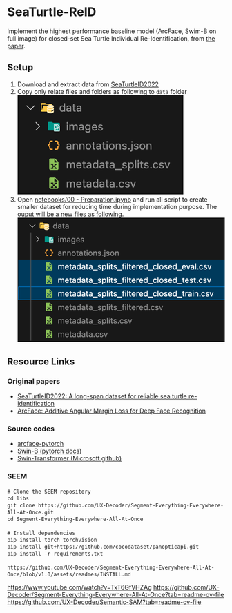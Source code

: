# SeaTurtle-ReID

Implement the highest performance baseline model (ArcFace, Swim-B on full image) for closed-set Sea Turtle Individual Re-Identification, from [the paper](https://arxiv.org/abs/2211.10307).

## Setup

1. Download and extract data from [SeaTurtleID2022](https://www.kaggle.com/datasets/wildlifedatasets/seaturtleid2022/data)
2. Copy only relate files and folders as following to `data` folder
   ![Dataset structure](./resources/original-data.png "Dataset structure")
3. Open [notebooks/00 - Preparation.ipynb](./notebooks/00%20-%20Preparation.ipynb) and run all script to create smaller dataset for reducing time during implementation purpose. The ouput will be a new files as following.
   ![Filtered Dataset structure](./resources/metadata_splits_filtered.png "Filtered Dataset structure")

## Resource Links

### Original papers

- [SeaTurtleID2022: A long-span dataset for reliable sea turtle re-identification](https://arxiv.org/abs/2211.10307)
- [ArcFace: Additive Angular Margin Loss for Deep Face Recognition](https://arxiv.org/abs/1801.07698)

### Source codes

- [arcface-pytorch](https://github.com/ronghuaiyang/arcface-pytorch)
- [Swin-B (pytorch docs)](https://docs.pytorch.org/vision/main/models/generated/torchvision.models.swin_b.html#torchvision.models.swin_b)
- [Swin-Transformer (Microsoft github)](https://github.com/microsoft/Swin-Transformer)
<!-- - [FaceNet: A Unified Embedding for Face Recognition and Clustering](https://arxiv.org/abs/1503.03832) -->


### SEEM

```(sh)
# Clone the SEEM repository
cd libs
git clone https://github.com/UX-Decoder/Segment-Everything-Everywhere-All-At-Once.git
cd Segment-Everything-Everywhere-All-At-Once

# Install dependencies
pip install torch torchvision
pip install git+https://github.com/cocodataset/panopticapi.git
pip install -r requirements.txt

https://github.com/UX-Decoder/Segment-Everything-Everywhere-All-At-Once/blob/v1.0/assets/readmes/INSTALL.md

```

https://www.youtube.com/watch?v=TxT6GfVHZAg
https://github.com/UX-Decoder/Segment-Everything-Everywhere-All-At-Once?tab=readme-ov-file
https://github.com/UX-Decoder/Semantic-SAM?tab=readme-ov-file